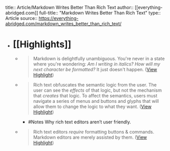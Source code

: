title:: Article/Markdown Writes Better Than Rich Text
author:: [[everything-abridged.com]]
full-title:: "Markdown Writes Better Than Rich Text"
type:: Article
source:: https://everything-abridged.com/markdown_writes_better_than_rich_text/

- # [[Highlights]]
	- > Markdown is delightfully unambiguous. You're never in a state where you're wondering: *Am I writing in italics? How will my next character be formatted?* It just doesn't happen. ([View Highlight](https://read.readwise.io/read/01g7b114cv86fc6jz05990pnzk))
	- > Rich text obfuscates the semantic logic from the user. The user can see the *effects* of that logic, but not the mechanism that *creates* that logic. To affect the semantics, users must navigate a series of menus and buttons and glyphs that will allow them to change the logic to what they want. ([View Highlight](https://read.readwise.io/read/01g7b14rdyq7raxkev3wts588m))
		- #Notes Why rich text editors aren’t user friendly.
	- > Rich text editors *require* formatting buttons & commands. Markdown editors are merely assisted by them. ([View Highlight](https://read.readwise.io/read/01g7b15bgprf4dyymfrr5913jy))